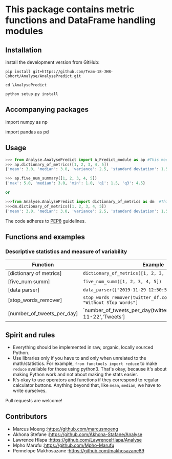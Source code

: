 # This package contains metric functions and DataFrame handling modules

## Installation

install the development version from GitHub:

```Shell 
pip install git+https://github.com/Team-18-JHB-Cohort/Analyse/AnalysePredict.git 

cd \AnalysePredict

python setup.py install
```

## Accompanying packages

import numpy as np

import pandas as pd

## Usage

```python
>>> from Analyse.AnalysePredict import A_Predict_module as ap #This module has all seven functions
>>> ap.dictionary_of_metrics([1, 2, 3, 4, 5])
{'mean': 3.0, 'median': 3.0, 'variance': 2.5, 'standard deviation': 1.58, 'min': 1.0, 'max': 5.0}

>>> ap.five_num_summary([1, 2, 3, 4, 5])
{'max': 5.0, 'median': 3.0, 'min': 1.0, 'q1': 1.5, 'q3': 4.5}

or

>>>from Analyse.AnalysePredict import dictionary_of_metrics as dm  #This option imports only one function module
>>>dm.dictionary_of_metrics([1, 2, 3, 4, 5])
{'mean': 3.0, 'median': 3.0, 'variance': 2.5, 'standard deviation': 1.58, 'min': 1.0, 'max': 5.0}
```

The code adheres to [PEP8] guidelines.

[PEP8]: https://www.python.org/dev/peps/pep-0008/ "PEP 8 -- Style Guide for Python Code"

## Functions and examples

### Descriptive statistics and measure of variability

| Function                           | Example                                                                  |
|------------------------------------|--------------------------------------------------------------------------|
| [dictionary of metrics]            | `dictionary_of_metrics([1, 2, 3, 4, 5])`                                 |
| [five_num summ]                    | `five_num_summ([1, 2, 3, 4, 5])`                                         |
| [data parser]                      | `data_parser(["2019-11-29 12:50:54"])`                                   |
| [stop_words_remover]               | `stop_words_remover(twitter_df.copy()).loc[42, "Without Stop Words"]`    |                        | [word_splitter]                    | `word_splitter(twitter_df.copy()).loc[37, "Split Tweets"]`               |
| [number_of_tweets_per_day]         | `number_of_tweets_per_day(twitter_df.copy()).loc['2019-11-22','Tweets']  |



## Spirit and rules

- Everything should be implemented in raw, organic, locally sourced Python.
- Use libraries only if you have to and only when unrelated to the math/statistics. For example, `from functools import reduce` to make `reduce` available for those using python3. That's okay, because it's about making Python work and not about making the stats easier.
- It's okay to use operators and functions if they correspond to regular calculator buttons. 
Anything beyond that, like `mean`, `median`, we have to write ourselves.

Pull requests are welcome!

## Contributors

- Marcus Moeng :https://github.com/marcusmoeng
- Akhona Stefane :https://github.com/Akhona-Stafane/Analyse
- Lawrence Hlapa :https://github.com/LawrenceHlapa/Analyse
- Mpho Marufu  :https://github.com/Mpho-Marufu
- Pennelope Makhosazane :https://github.com/makhosazane89

